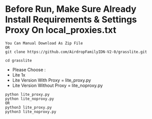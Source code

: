# Before Run, Make Sure Already Install Requirements & Settings Proxy On local_proxies.txt
```
You Can Manual Download As Zip File
OR
git clone https://github.com/AirdropFamilyIDN-V2-0/grasslite.git
```
```
cd grasslite
```
- Please Choose :
- Lite 1x
- Lite Version With Proxy = lite_proxy.py
- Lite Version Without Proxy = lite_noproxy.py
```
python lite_proxy.py
python lite_noproxy.py
OR
python3 lite_proxy.py
python3 lite_noproxy.py
```
